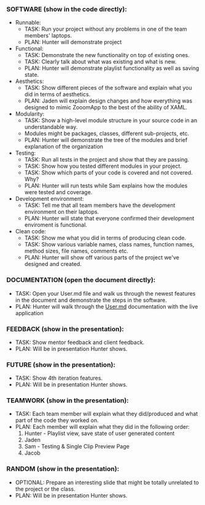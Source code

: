 ### SOFTWARE (show in the code directly):
- Runnable:
  - TASK: Run your project without any problems in one of the team members' laptops.
  - PLAN: Hunter will demonstrate project
- Functional:
  - TASK: Demonstrate the new functionality on top of existing ones.
  - TASK: Clearly talk about what was existing and what is new.
  - PLAN: Hunter will demonstrate playlist functionality as well as saving state.
- Aesthetics:
  - TASK: Show different pieces of the software and explain what you did in terms of aesthetics.
  - PLAN: Jaden will explain design changes and how everything was designed to mimic ZooomApp to the best of the ability of XAML.
- Modularity:
  - TASK: Show a high-level module structure in your source code in an understandable way.
  - Modules might be packages, classes, different sub-projects, etc.
  - PLAN: Hunter will demonstrate the tree of the modules and brief explanation of the organization
- Testing:
  - TASK: Run all tests in the project and show that they are passing.
  - TASK: Show how you tested different modules in your project.
  - TASK: Show which parts of your code is covered and not covered. Why?
  - PLAN: Hunter will run tests while Sam explains how the modules were tested and coverage.
- Development environment:
  - TASK: Tell me that all team members have the development environment on their laptops.
  - PLAN: Hunter will state that everyone confirmed their development enviroment is functional.
- Clean code:
  - TASK: Show me what you did in terms of producing clean code.
  - TASK: Show various variable names, class names, function names, method sizes, file names, comments etc.
  - PLAN: Hunter will show off various parts of the project we've designed and created.
### DOCUMENTATION (open the document directly):
  - TASK: Open your User.md file and walk us through the newest features in the document and demonstrate the steps in the software.
  - PLAN: Hunter will walk through the [User.md](Documentation/User.md) documentation with the live application
### FEEDBACK (show in the presentation):
  - TASK: Show mentor feedback and client feedback.
  - PLAN: Will be in presentation Hunter shows.
### FUTURE (show in the presentation):
  - TASK: Show 4th iteration features.
  - PLAN: Will be in presentation Hunter shows. 
### TEAMWORK (show in the presentation):
  - TASK: Each team member will explain what they did/produced and what part of the code they worked on.
  - PLAN: Each member will explain what they did in the following order:
    1. Hunter - Playlist view, save state of user generated content
    2. Jaden
    3. Sam - Testing & Single Clip Preview Page
    4. Jacob
### RANDOM (show in the presentation):
- OPTIONAL: Prepare an interesting slide that might be totally unrelated to the project or the class.
- PLAN: Will be in presentation Hunter shows.
